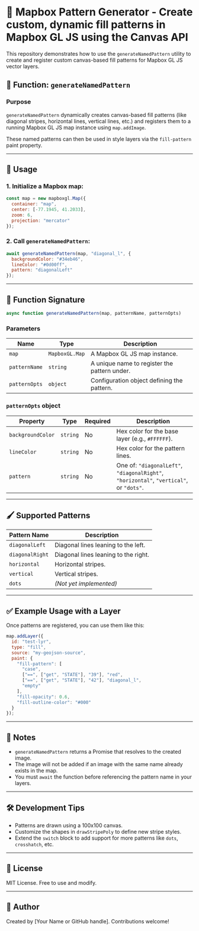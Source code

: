 # 📙 Mapbox Pattern Generator - Create custom, dynamic fill patterns in Mapbox GL JS using the Canvas API

This repository demonstrates how to use the `generateNamedPattern` utility to create and register custom canvas-based fill patterns for Mapbox GL JS vector layers.

## 🔧 Function: `generateNamedPattern`

### Purpose

`generateNamedPattern` dynamically creates canvas-based fill patterns (like diagonal stripes, horizontal lines, vertical lines, etc.) and registers them to a running Mapbox GL JS map instance using `map.addImage`.

These named patterns can then be used in style layers via the `fill-pattern` paint property.

---

## 📆 Usage

### 1. Initialize a Mapbox map:

```js
const map = new mapboxgl.Map({
  container: "map",
  center: [-77.1945, 41.2033],
  zoom: 6,
  projection: "mercator"
});
```

### 2. Call `generateNamedPattern`:

```js
await generateNamedPattern(map, "diagonal_l", {
  backgroundColor: "#34eb46",
  lineColor: "#0d00ff",
  pattern: "diagonalLeft"
});
```

---

## 📖 Function Signature

```js
async function generateNamedPattern(map, patternName, patternOpts)
```

### Parameters

| Name          | Type           | Description                                  |
| ------------- | -------------- | -------------------------------------------- |
| `map`         | `MapboxGL.Map` | A Mapbox GL JS map instance.                 |
| `patternName` | `string`       | A unique name to register the pattern under. |
| `patternOpts` | `object`       | Configuration object defining the pattern.   |

### `patternOpts` object

| Property          | Type     | Required | Description                                                                             |
| ----------------- | -------- | -------- | --------------------------------------------------------------------------------------- |
| `backgroundColor` | `string` | No       | Hex color for the base layer (e.g., `#FFFFFF`).                                         |
| `lineColor`       | `string` | No       | Hex color for the pattern lines.                                                        |
| `pattern`         | `string` | No       | One of: `"diagonalLeft"`, `"diagonalRight"`, `"horizontal"`, `"vertical"`, or `"dots"`. |

---

## 🖌️ Supported Patterns

| Pattern Name    | Description                          |
| --------------- | ------------------------------------ |
| `diagonalLeft`  | Diagonal lines leaning to the left.  |
| `diagonalRight` | Diagonal lines leaning to the right. |
| `horizontal`    | Horizontal stripes.                  |
| `vertical`      | Vertical stripes.                    |
| `dots`          | *(Not yet implemented)*              |

---

## ✅ Example Usage with a Layer

Once patterns are registered, you can use them like this:

```js
map.addLayer({
  id: "test-lyr",
  type: "fill",
  source: "my-geojson-source",
  paint: {
    "fill-pattern": [
      "case",
      ["==", ["get", "STATE"], "39"], "red",
      ["==", ["get", "STATE"], "42"], "diagonal_l",
      "empty"
    ],
    "fill-opacity": 0.6,
    "fill-outline-color": "#000"
  }
});
```

---

## 📌 Notes

* `generateNamedPattern` returns a Promise that resolves to the created image.
* The image will not be added if an image with the same name already exists in the map.
* You must `await` the function before referencing the pattern name in your layers.

---

## 🛠️ Development Tips

* Patterns are drawn using a 100x100 canvas.
* Customize the shapes in `drawStripePoly` to define new stripe styles.
* Extend the `switch` block to add support for more patterns like `dots`, `crosshatch`, etc.

---

## 📄 License

MIT License. Free to use and modify.

---

## 👤 Author

Created by \[Your Name or GitHub handle]. Contributions welcome!
